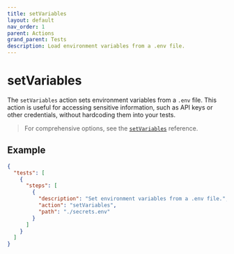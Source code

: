 ```yaml
---
title: setVariables
layout: default
nav_order: 1
parent: Actions
grand_parent: Tests
description: Load environment variables from a .env file.
---
```


# setVariables

The `setVariables` action sets environment variables from a `.env` file. This action is useful for accessing sensitive information, such as API keys or other credentials, without hardcoding them into your tests.

> For comprehensive options, see the [`setVariables`](/docs/references/schemas/setVariables) reference.

## Example

```json
{
  "tests": [
    {
      "steps": [
        {
          "description": "Set environment variables from a .env file.",
          "action": "setVariables",
          "path": "./secrets.env"
        }
      ]
    }
  ]
}
```
